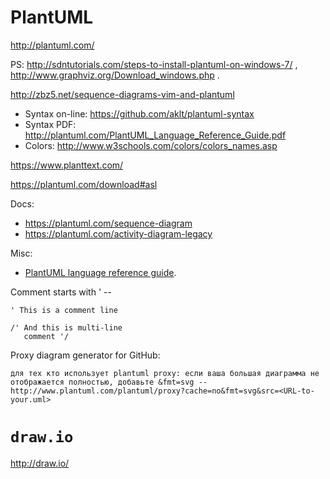 

# PlantUML

<http://plantuml.com/>

PS: <http://sdntutorials.com/steps-to-install-plantuml-on-windows-7/> ,
<http://www.graphviz.org/Download_windows.php> .


<http://zbz5.net/sequence-diagrams-vim-and-plantuml>

* Syntax on-line: <https://github.com/aklt/plantuml-syntax>
* Syntax PDF: <http://plantuml.com/PlantUML_Language_Reference_Guide.pdf>
* Colors: <http://www.w3schools.com/colors/colors_names.asp>

<https://www.planttext.com/>

<https://plantuml.com/download#asl>

Docs:

* <https://plantuml.com/sequence-diagram>
* <https://plantuml.com/activity-diagram-legacy>

Misc:
* [PlantUML language reference guide](http://plantuml.com/guide).

Comment starts with ' --

```
' This is a comment line

/' And this is multi-line
   comment '/
```

Proxy diagram generator for GitHub:

```
для тех кто использует plantuml proxy: если ваша большая диаграмма не
отображается полностью, добавьте &fmt=svg --
http://www.plantuml.com/plantuml/proxy?cache=no&fmt=svg&src=<URL-to-your.uml>
```

# `draw.io`

<http://draw.io/>
